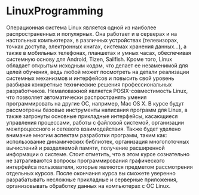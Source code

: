 # LinuxProgramming
 Операционная система Linux является одной из наиболее распространенных и популярных. Она работает и в серверах и на настольных компьютерах, в различных устройствах (телевизорах, точках доступа, электронных книгах, системах хранения данных...), а также в мобильных телефонах, планшетах и умных часах, обеспечивая системную основу для Android, ﻿Tizen, Sailfish. Кроме того, Linux обладает открытым исходным кодом, что делает ее незаменимой для целей обучения, ведь любой может посмотреть на детали реализации системных механизмов и интерфейсов и повысить свой уровень разбирая конкретные технические решения профессиональных разработчиков. Немаловажной является POSIX-совместимость Linux, что позволяет автоматически распространять умения программировать на другие ОС, например, Mac OS X.  В курсе будут рассмотрены базовые инструменты написания программ для Linux, а также затронуты основные прикладные интерфейсы, касающиеся управления процессами, работы с файловой системой, организации межпроцессного и сетевого взаимодействия. Также будет уделено внимание многим аспектам разработки программ, таким как: использование динамических библиотек, организация многопоточных вычислений и разделяемой памяти, получение расширенной информации о системе. Стоит отметить, что в этом курсе сознательно не затрагиваются вопросы программирования графического интерфейса пользователя, которые являются предметом рассмотрения отдельных курсов.  После окончания курса вы сможете уверенно разрабатывать несложные прикладные и серверные приложения, организовывать обработку данных на компьютерах с ОС Linux.
